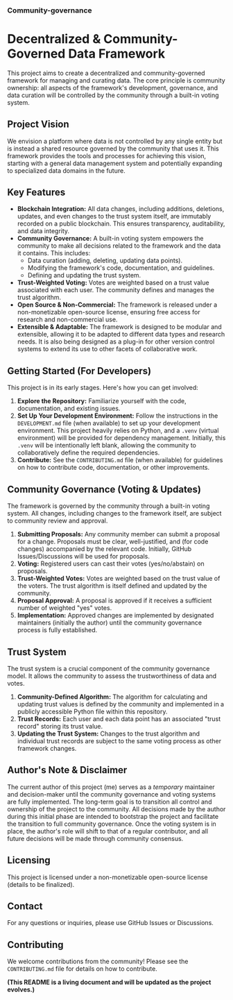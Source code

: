 ### Community-governance

# Decentralized & Community-Governed Data Framework

This project aims to create a decentralized and community-governed framework for managing and curating data.  The core principle is community ownership: all aspects of the framework's development, governance, and data curation will be controlled by the community through a built-in voting system.

## Project Vision

We envision a platform where data is not controlled by any single entity but is instead a shared resource governed by the community that uses it. This framework provides the tools and processes for achieving this vision, starting with a general data management system and potentially expanding to specialized data domains in the future.

## Key Features

*   **Blockchain Integration:** All data changes, including additions, deletions, updates, and even changes to the trust system itself, are immutably recorded on a public blockchain. This ensures transparency, auditability, and data integrity.
*   **Community Governance:** A built-in voting system empowers the community to make all decisions related to the framework and the data it contains.  This includes:
    *   Data curation (adding, deleting, updating data points).
    *   Modifying the framework's code, documentation, and guidelines.
    *   Defining and updating the trust system.
*   **Trust-Weighted Voting:** Votes are weighted based on a trust value associated with each user.  The community defines and manages the trust algorithm.
*   **Open Source & Non-Commercial:** The framework is released under a non-monetizable open-source license, ensuring free access for research and non-commercial use.
*   **Extensible & Adaptable:** The framework is designed to be modular and extensible, allowing it to be adapted to different data types and research needs.  It is also being designed as a plug-in for other version control systems to extend its use to other facets of collaborative work.

## Getting Started (For Developers)

This project is in its early stages.  Here's how you can get involved:

1.  **Explore the Repository:** Familiarize yourself with the code, documentation, and existing issues.
2.  **Set Up Your Development Environment:** Follow the instructions in the `DEVELOPMENT.md` file (when available) to set up your development environment.  This project heavily relies on Python, and a `.venv` (virtual environment) will be provided for dependency management. Initially, this `.venv` will be intentionally left blank, allowing the community to collaboratively define the required dependencies.
3.  **Contribute:**  See the `CONTRIBUTING.md` file (when available) for guidelines on how to contribute code, documentation, or other improvements.

## Community Governance (Voting & Updates)

The framework is governed by the community through a built-in voting system.  All changes, including changes to the framework itself, are subject to community review and approval.

1.  **Submitting Proposals:**  Any community member can submit a proposal for a change.  Proposals must be clear, well-justified, and (for code changes) accompanied by the relevant code.  Initially, GitHub Issues/Discussions will be used for proposals.
2.  **Voting:** Registered users can cast their votes (yes/no/abstain) on proposals.
3.  **Trust-Weighted Votes:** Votes are weighted based on the trust value of the voters.  The trust algorithm is itself defined and updated by the community.
4.  **Proposal Approval:**  A proposal is approved if it receives a sufficient number of weighted "yes" votes.
5.  **Implementation:**  Approved changes are implemented by designated maintainers (initially the author) until the community governance process is fully established.

## Trust System

The trust system is a crucial component of the community governance model.  It allows the community to assess the trustworthiness of data and votes.

1.  **Community-Defined Algorithm:** The algorithm for calculating and updating trust values is defined by the community and implemented in a publicly accessible Python file within this repository.
2.  **Trust Records:**  Each user and each data point has an associated "trust record" storing its trust value.
3.  **Updating the Trust System:**  Changes to the trust algorithm and individual trust records are subject to the same voting process as other framework changes.

## Author's Note & Disclaimer

The current author of this project (me) serves as a *temporary* maintainer and decision-maker until the community governance and voting systems are fully implemented.  The long-term goal is to transition all control and ownership of the project to the community.  All decisions made by the author during this initial phase are intended to bootstrap the project and facilitate the transition to full community governance.  Once the voting system is in place, the author's role will shift to that of a regular contributor, and all future decisions will be made through community consensus.

## Licensing

This project is licensed under a non-monetizable open-source license (details to be finalized).

## Contact

For any questions or inquiries, please use GitHub Issues or Discussions.

## Contributing

We welcome contributions from the community!  Please see the `CONTRIBUTING.md` file for details on how to contribute.

**(This README is a living document and will be updated as the project evolves.)**
